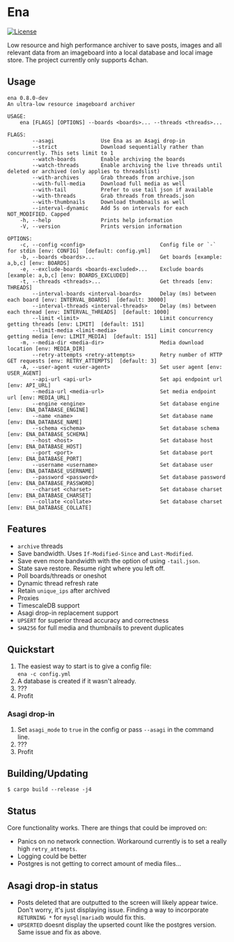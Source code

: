 

<!--

# New
****
[![Latest Version][latest-badge]][latest-link]
[![License][license-badge]][license-url]
[![Lines Of Code][tokei-loc-badge]][repo-url]
[![Build Status][build-badge]][build-url]
[![Unsafe Forbidden][safety-badge]][safety-url]
[![Documentation][doc-badge]][doc-url]
[![rustc](https://img.shields.io/badge/rustc-1.41+-blue.svg)](https://blog.rust-lang.org/2020/03/12/Rust-1.42.html)

<!--[![Matrix Chat][matrix-chat-badge]][matrix-chat-link]
[![Discord Chat][discord-chat-badge]][discord-chat-link]



[repo-url]: https://github.com/shiimizu/ena
[tokei-loc-badge]: https://tokei.rs/b1/github/shiimizu/ena?category=code
[license-badge]: https://img.shields.io/github/license/shiimizu/ena?color=blue
[license-url]: LICENSE
[latest-badge]: https://img.shields.io/github/v/release/shiimizu/ena?color=orange
[latest-link]: https://github.com/shiimizu/ena/releases/latest
[build-badge]: https://img.shields.io/github/workflow/status/shiimizu/ena/Rust?logo=github
[build-url]: https://github.com/shiimizu/ena/actions?query=workflow%3ARust
[safety-badge]: https://img.shields.io/badge/unsafe-forbidden-green.svg
[safety-url]: https://github.com/rust-secure-code/safety-dance/
[doc-badge]: https://img.shields.io/badge/docs-latest-%235075A7.svg
[doc-url]: https://shiimizu.github.io/ena.docs/doc/ena/pgsql/core/struct.Post.html
[discord-chat-link]: https://discord.gg/phPHTEs
[discord-chat-badge]: https://img.shields.io/badge/chat-on%20discord-%23788BD8?logo=discord
[matrix-chat-link]: https://matrix.to/#/#bibanon-chat:matrix.org
[matrix-chat-badge]: https://img.shields.io/matrix/bibanon-chat:matrix.org?logo=matrix&color=green

-->
# Ena

[![License][license-badge]][license-url]

[license-badge]: https://img.shields.io/github/license/shiimizu/ena?color=blue
[license-url]: LICENSE
[matrix-chat-link]: https://matrix.to/#/#bibanon-chat:matrix.org
[matrix-chat-badge]: https://img.shields.io/matrix/bibanon-chat:matrix.org?logo=matrix&color=green

Low resource and high performance archiver to save posts, images and all relevant data from an imageboard into a local database and local image store. The project currently only supports 4chan.  

## Usage

```
ena 0.8.0-dev
An ultra-low resource imageboard archiver

USAGE:
    ena [FLAGS] [OPTIONS] --boards <boards>... --threads <threads>...

FLAGS:
        --asagi               Use Ena as an Asagi drop-in
        --strict              Download sequentially rather than concurrently. This sets limit to 1
        --watch-boards        Enable archiving the boards
        --watch-threads       Enable archiving the live threads until deleted or archived (only applies to threadslist)
        --with-archives       Grab threads from archive.json
        --with-full-media     Download full media as well
        --with-tail           Prefer to use tail json if available
        --with-threads        Grab threads from threads.json
        --with-thumbnails     Download thumbnails as well
        --interval-dynamic    Add 5s on intervals for each NOT_MODIFIED. Capped
    -h, --help                Prints help information
    -V, --version             Prints version information

OPTIONS:
    -c, --config <config>                        Config file or `-` for stdin [env: CONFIG]  [default: config.yml]
    -b, --boards <boards>...                     Get boards [example: a,b,c] [env: BOARDS]
    -e, --exclude-boards <boards-excluded>...    Exclude boards [example: a,b,c] [env: BOARDS_EXCLUDED]
    -t, --threads <threads>...                   Get threads [env: THREADS]
        --interval-boards <interval-boards>      Delay (ms) between each board [env: INTERVAL_BOARDS]  [default: 30000]
        --interval-threads <interval-threads>    Delay (ms) between each thread [env: INTERVAL_THREADS]  [default: 1000]
        --limit <limit>                          Limit concurrency getting threads [env: LIMIT]  [default: 151]
        --limit-media <limit-media>              Limit concurrency getting media [env: LIMIT_MEDIA]  [default: 151]
    -m, --media-dir <media-dir>                  Media download location [env: MEDIA_DIR]
        --retry-attempts <retry-attempts>        Retry number of HTTP GET requests [env: RETRY_ATTEMPTS]  [default: 3]
    -A, --user-agent <user-agent>                Set user agent [env: USER_AGENT]
        --api-url <api-url>                      Set api endpoint url [env: API_URL]
        --media-url <media-url>                  Set media endpoint url [env: MEDIA_URL]
        --engine <engine>                        Set database engine [env: ENA_DATABASE_ENGINE]
        --name <name>                            Set database name [env: ENA_DATABASE_NAME]
        --schema <schema>                        Set database schema [env: ENA_DATABASE_SCHEMA]
        --host <host>                            Set database host [env: ENA_DATABASE_HOST]
        --port <port>                            Set database port [env: ENA_DATABASE_PORT]
        --username <username>                    Set database user [env: ENA_DATABASE_USERNAME]
        --password <password>                    Set database password [env: ENA_DATABASE_PASSWORD]
        --charset <charset>                      Set database charset [env: ENA_DATABASE_CHARSET]
        --collate <collate>                      Set database charset [env: ENA_DATABASE_COLLATE]
```

## Features
* `archive` threads
* Save bandwidth. Uses `If-Modified-Since` and `Last-Modified`. 
* Save even more bandwidth with the option of using `-tail.json`.
* State save restore. Resume right where you left off.
* Poll boards/threads or oneshot
* Dynamic thread refresh rate
* Retain `unique_ips` after archived
* Proxies
* TimescaleDB support
* Asagi drop-in replacement support
* `UPSERT` for superior thread accuracy and correctness
* `SHA256` for full media and thumbnails to prevent duplicates

## Quickstart
1. The easiest way to start is to give a config file:  
        `ena -c config.yml`
1. A database is created if it wasn't already.
1. ???
1. Profit

### Asagi drop-in
1. Set `asagi_mode` to `true` in the config or pass `--asagi` in the command line.
2. ???
2. Profit

## Building/Updating

```shell
$ cargo build --release -j4
```

## Status  
Core functionality works. There are things that could be improved on:  
* Panics on no network connection. Workaround currently is to set a really high `retry_attempts`.
* Logging could be better
* Postgres is not getting to correct amount of media files...

## Asagi drop-in status
* Posts deleted that are outputted to the screen will likely appear twice. Don't worry, it's just displaying issue.
    Finding a way to incorporate `RETURNING *` for `mysql|mariadb` would fix this.
* `UPSERTED` doesnt display the upserted count like the postgres version. Same issue and fix as above.
